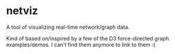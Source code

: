 # netviz
A tool of visualizing real-time network/graph data.

Kind of based on/inspired by a few of the D3 force-directed graph examples/demos. I can't find them anymore to link to them :(
